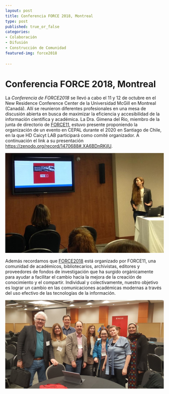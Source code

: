 ```yaml
---
layout: post
title: Conferencia FORCE 2018, Montreal
type: post
published: true_or_false
categories:
- Colaboración
- Difusión
- Construcción de Comunidad
featured-img: force2018

---
```


# Conferencia FORCE 2018, Montreal

La *Conferencia de FORCE2018* se llevó a cabo el 11 y 12 de octubre en el New Residence Conference Center de la Universidad McGill en Montreal (Canadá). Allí se reunieron diferentes profesionales en una mesa de discusión abierta en busca de maximizar la eficiencia y accesibilidad de la información científica y académica. 
La Dra. Gimena del Rio, miembro de la junta de directorio de [FORCE11](https://www.force11.org), estuvo presente proponiendo la organización de un evento en CEPAL durante el 2020 en Santiago de Chile, en la que HD Caicyt LAB participará como comité organizador. A continuación el link a su presentación <https://zenodo.org/record/1470688#.XA6BDnRKjIU>. 

![Force2018-1](/assets/img/posts/force2018-1.jpg)

Además recordamos que [FORCE2018](https://www.force11.org/meetings/force2018) está organizado por FORCE11, una comunidad de académicos, bibliotecarios, archivistas, editores y proveedores de fondos de investigación que ha surgido orgánicamente para ayudar a facilitar el cambio hacia la mejora de la creación de conocimiento y el compartir. Individual y colectivamente, nuestro objetivo es lograr un cambio en las comunicaciones académicas modernas a través del uso efectivo de las tecnologías de la información.

![Force2018-2](/assets/img/posts/force2018-2.jpg)
